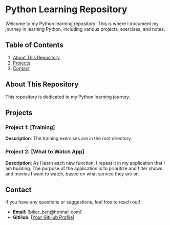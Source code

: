 # Python Learning Repository

Welcome to my Python learning repository! This is where I document my journey in learning Python, including various projects, exercises, and notes.

## Table of Contents
1. [About This Repository](#about-this-repository)
2. [Projects](#projects)
3. [Contact](#contact) 

## About This Repository

This repository is dedicated to my Python learning journey. 

## Projects

### Project 1: [Training]
**Description**: The training exercises are in the root directory.

### Project 2: [What to Watch App]
**Description**: As I learn each new function, I repeat it in my application that I am building. The purpose 
of the application is to prioritize and filter shows and movies I want to watch, based on what service
they are on.



## Contact

If you have any questions or suggestions, feel free to reach out!

- **Email**: [biker_ben@hotmail.com]
- **GitHub**: [[Your GitHub Profile](https://github.com/bikerben33)]


